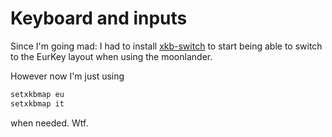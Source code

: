 # Keyboard and inputs

Since I'm going mad: I had to install [xkb-switch](https://github.com/sergei-mironov/xkb-switch) to start being able to switch to the EurKey layout when using the moonlander.

However now I'm just using

``` bash
setxkbmap eu
setxkbmap it
```

when needed. Wtf.
